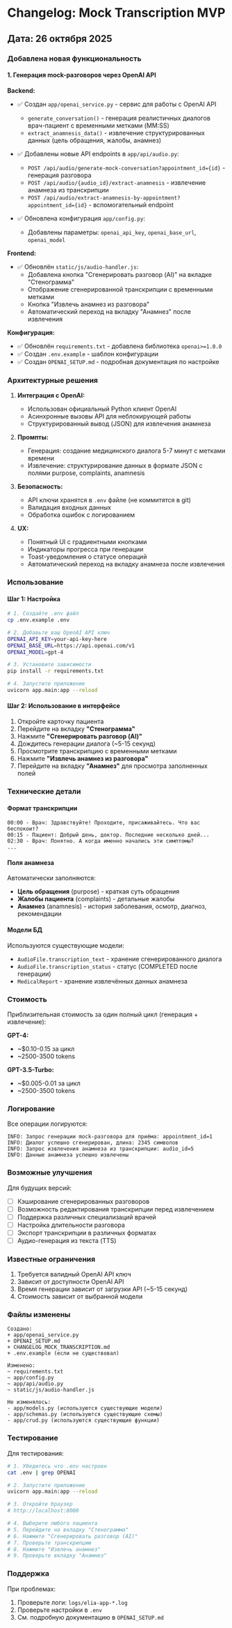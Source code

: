 # Changelog: Mock Transcription MVP

## Дата: 26 октября 2025

### Добавлена новая функциональность

#### 1. Генерация mock-разговоров через OpenAI API

**Backend:**
- ✅ Создан `app/openai_service.py` - сервис для работы с OpenAI API
  - `generate_conversation()` - генерация реалистичных диалогов врач-пациент с временными метками (MM:SS)
  - `extract_anamnesis_data()` - извлечение структурированных данных (цель обращения, жалобы, анамнез)

- ✅ Добавлены новые API endpoints в `app/api/audio.py`:
  - `POST /api/audio/generate-mock-conversation?appointment_id={id}` - генерация разговора
  - `POST /api/audio/{audio_id}/extract-anamnesis` - извлечение анамнеза из транскрипции
  - `POST /api/audio/extract-anamnesis-by-appointment?appointment_id={id}` - вспомогательный endpoint

- ✅ Обновлена конфигурация `app/config.py`:
  - Добавлены параметры: `openai_api_key`, `openai_base_url`, `openai_model`

**Frontend:**
- ✅ Обновлён `static/js/audio-handler.js`:
  - Добавлена кнопка "Сгенерировать разговор (AI)" на вкладке "Стенограмма"
  - Отображение сгенерированной транскрипции с временными метками
  - Кнопка "Извлечь анамнез из разговора"
  - Автоматический переход на вкладку "Анамнез" после извлечения

**Конфигурация:**
- ✅ Обновлён `requirements.txt` - добавлена библиотека `openai>=1.0.0`
- ✅ Создан `.env.example` - шаблон конфигурации
- ✅ Создан `OPENAI_SETUP.md` - подробная документация по настройке

### Архитектурные решения

1. **Интеграция с OpenAI:**
   - Использован официальный Python клиент OpenAI
   - Асинхронные вызовы API для неблокирующей работы
   - Структурированный вывод (JSON) для извлечения анамнеза

2. **Промпты:**
   - Генерация: создание медицинского диалога 5-7 минут с метками времени
   - Извлечение: структурирование данных в формате JSON с полями purpose, complaints, anamnesis

3. **Безопасность:**
   - API ключи хранятся в `.env` файле (не коммитятся в git)
   - Валидация входных данных
   - Обработка ошибок с логированием

4. **UX:**
   - Понятный UI с градиентными кнопками
   - Индикаторы прогресса при генерации
   - Toast-уведомления о статусе операций
   - Автоматический переход на вкладку анамнеза после извлечения

### Использование

#### Шаг 1: Настройка

```bash
# 1. Создайте .env файл
cp .env.example .env

# 2. Добавьте ваш OpenAI API ключ
OPENAI_API_KEY=your-api-key-here
OPENAI_BASE_URL=https://api.openai.com/v1
OPENAI_MODEL=gpt-4

# 3. Установите зависимости
pip install -r requirements.txt

# 4. Запустите приложение
uvicorn app.main:app --reload
```

#### Шаг 2: Использование в интерфейсе

1. Откройте карточку пациента
2. Перейдите на вкладку **"Стенограмма"**
3. Нажмите **"Сгенерировать разговор (AI)"**
4. Дождитесь генерации диалога (~5-15 секунд)
5. Просмотрите транскрипцию с временными метками
6. Нажмите **"Извлечь анамнез из разговора"**
7. Перейдите на вкладку **"Анамнез"** для просмотра заполненных полей

### Технические детали

#### Формат транскрипции

```
00:00 - Врач: Здравствуйте! Проходите, присаживайтесь. Что вас беспокоит?
00:15 - Пациент: Добрый день, доктор. Последние несколько дней...
02:30 - Врач: Понятно. А когда именно начались эти симптомы?
...
```

#### Поля анамнеза

Автоматически заполняются:
- **Цель обращения** (purpose) - краткая суть обращения
- **Жалобы пациента** (complaints) - детальные жалобы
- **Анамнез** (anamnesis) - история заболевания, осмотр, диагноз, рекомендации

#### Модели БД

Используются существующие модели:
- `AudioFile.transcription_text` - хранение сгенерированного диалога
- `AudioFile.transcription_status` - статус (COMPLETED после генерации)
- `MedicalReport` - хранение извлечённых данных анамнеза

### Стоимость

Приблизительная стоимость за один полный цикл (генерация + извлечение):

**GPT-4:**
- ~$0.10-0.15 за цикл
- ~2500-3500 tokens

**GPT-3.5-Turbo:**
- ~$0.005-0.01 за цикл
- ~2500-3500 tokens

### Логирование

Все операции логируются:
```
INFO: Запрос генерации mock-разговора для приёма: appointment_id=1
INFO: Диалог успешно сгенерирован, длина: 2345 символов
INFO: Запрос извлечения анамнеза из транскрипции: audio_id=5
INFO: Данные анамнеза успешно извлечены
```

### Возможные улучшения

Для будущих версий:
- [ ] Кэширование сгенерированных разговоров
- [ ] Возможность редактирования транскрипции перед извлечением
- [ ] Поддержка различных специализаций врачей
- [ ] Настройка длительности разговора
- [ ] Экспорт транскрипции в различных форматах
- [ ] Аудио-генерация из текста (TTS)

### Известные ограничения

1. Требуется валидный OpenAI API ключ
2. Зависит от доступности OpenAI API
3. Время генерации зависит от загрузки API (~5-15 секунд)
4. Стоимость зависит от выбранной модели

### Файлы изменены

```
Создано:
+ app/openai_service.py
+ OPENAI_SETUP.md
+ CHANGELOG_MOCK_TRANSCRIPTION.md
+ .env.example (если не существовал)

Изменено:
~ requirements.txt
~ app/config.py
~ app/api/audio.py
~ static/js/audio-handler.js

Не изменялось:
- app/models.py (используются существующие модели)
- app/schemas.py (используются существующие схемы)
- app/crud.py (используются существующие функции)
```

### Тестирование

Для тестирования:

```bash
# 1. Убедитесь что .env настроен
cat .env | grep OPENAI

# 2. Запустите приложение
uvicorn app.main:app --reload

# 3. Откройте браузер
# http://localhost:8000

# 4. Выберите любого пациента
# 5. Перейдите на вкладку "Стенограмма"
# 6. Нажмите "Сгенерировать разговор (AI)"
# 7. Проверьте транскрипцию
# 8. Нажмите "Извлечь анамнез"
# 9. Проверьте вкладку "Анамнез"
```

### Поддержка

При проблемах:
1. Проверьте логи: `logs/elia-app-*.log`
2. Проверьте настройки в `.env`
3. См. подробную документацию в `OPENAI_SETUP.md`


